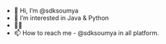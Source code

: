 - 👋 Hi, I’m @sdksoumya
- 👀 I’m interested in Java & Python
- 🌱🌿
- 📫 How to reach me - @sdksoumya in all platform.

<!---
sdksoumya/sdksoumya is a ✨ special ✨ repository because its `README.md` (this file) appears on your GitHub profile.
You can click the Preview link to take a look at your changes.
--->
